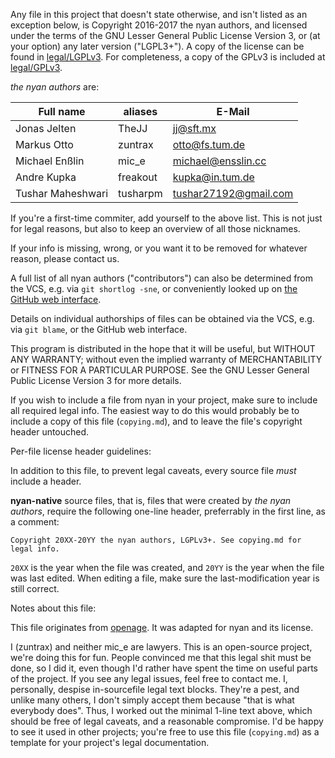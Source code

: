 Any file in this project that doesn't state otherwise, and isn't listed as an
exception below, is Copyright 2016-2017 the nyan authors, and licensed
under the terms of the GNU Lesser General Public License Version 3, or
(at your option) any later version ("LGPL3+").
A copy of the license can be found in [legal/LGPLv3](/legal/LGPLv3).
For completeness, a copy of the GPLv3 is included at [legal/GPLv3](/legal/GPLv3).

_the nyan authors_ are:

| Full name                   | aliases                     | E-Mail                                |
|-----------------------------|-----------------------------|---------------------------------------|
| Jonas Jelten                | TheJJ                       | jj@sft.mx                             |
| Markus Otto                 | zuntrax                     | otto@fs.tum.de                        |
| Michael Enßlin              | mic_e                       | michael@ensslin.cc                    |
| Andre Kupka                 | freakout                    | kupka@in.tum.de                       |
| Tushar Maheshwari           | tusharpm                    | tushar27192@gmail.com                 |

If you're a first-time commiter, add yourself to the above list. This is not
just for legal reasons, but also to keep an overview of all those nicknames.

If your info is missing, wrong, or you want it to be removed for whatever
reason, please contact us.

A full list of all nyan authors ("contributors") can also be determined
from the VCS, e.g. via `git shortlog -sne`, or conveniently looked up on
[the GitHub web interface](https://github.com/SFTtech/nyan/graphs/contributors).

Details on individual authorships of files can be obtained via the VCS,
e.g. via `git blame`, or the GitHub web interface.

This program is distributed in the hope that it will be useful,
but WITHOUT ANY WARRANTY; without even the implied warranty of
MERCHANTABILITY or FITNESS FOR A PARTICULAR PURPOSE.  See the
GNU Lesser General Public License Version 3 for more details.

If you wish to include a file from nyan in your project, make sure to
include all required legal info. The easiest way to do this would probably
be to include a copy of this file (`copying.md`), and to leave the file's
copyright header untouched.

Per-file license header guidelines:

In addition to this file, to prevent legal caveats, every source file *must*
include a header.

**nyan-native** source files, that is, files that were created by
_the nyan authors_, require the following one-line header, preferrably in
the first line, as a comment:

    Copyright 20XX-20YY the nyan authors, LGPLv3+. See copying.md for legal info.

`20XX` is the year when the file was created, and `20YY` is the year when
the file was last edited. When editing a file, make sure the
last-modification year is still correct.


Notes about this file:

This file originates from [openage](https://openage.sft.mx/).
It was adapted for nyan and its license.

I (zuntrax) and neither mic_e are lawyers. This is an open-source
project, we're doing this for fun. People convinced me that this legal
shit must be done, so I did it, even though I'd rather have spent the
time on useful parts of the project.  If you see any legal issues,
feel free to contact me.  I, personally, despise in-sourcefile legal
text blocks. They're a pest, and unlike many others, I don't simply
accept them because "that is what everybody does". Thus, I worked out
the minimal 1-line text above, which should be free of legal caveats,
and a reasonable compromise.  I'd be happy to see it used in other
projects; you're free to use this file (`copying.md`) as a template
for your project's legal documentation.
